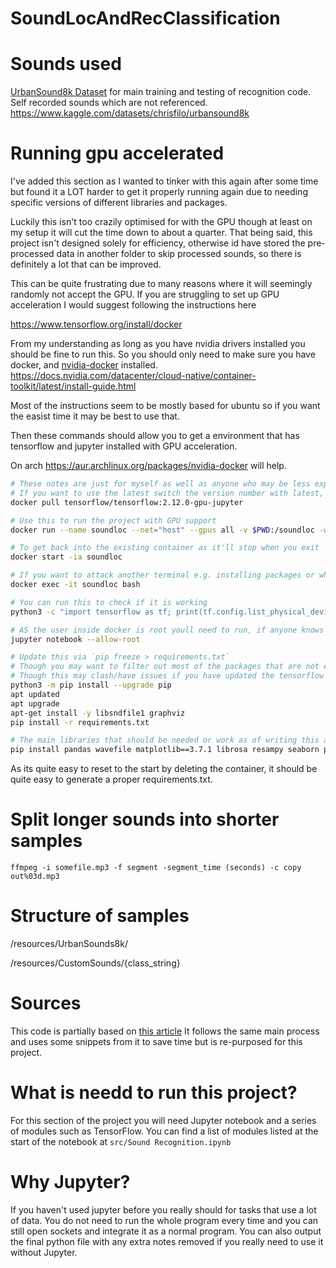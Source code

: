 SoundLocAndRecClassification
===============

# Sounds used
[UrbanSound8k Dataset](https://urbansounddataset.weebly.com/urbansound8k.html) for main training and testing of recognition code.  
Self recorded sounds which are not referenced.
https://www.kaggle.com/datasets/chrisfilo/urbansound8k


# Running gpu accelerated
I've added this section as I wanted to tinker with this again after some time but found it a LOT harder to get it properly running again due to needing specific versions of different libraries and packages.

Luckily this isn't too crazily optimised for with the GPU though at least on my setup it will cut the time down to about a quarter.
That being said, this project isn't designed solely for efficiency, otherwise id have stored the pre-processed data in another folder to skip processed sounds, so there is definitely a lot that can be improved.

This can be quite frustrating due to many reasons where it will seemingly randomly not accept the GPU.
If you are struggling to set up GPU acceleration I would suggest following the instructions here

https://www.tensorflow.org/install/docker

From my understanding as long as you have nvidia drivers installed you should be fine to run this.
So you should only need to make sure you have docker, and [nvidia-docker](https://github.com/NVIDIA/nvidia-docker) installed.
https://docs.nvidia.com/datacenter/cloud-native/container-toolkit/latest/install-guide.html

Most of the instructions seem to be mostly based for ubuntu so if you want the easist time it may be best to use that.

Then these commands should allow you to get a environment that has tensorflow and jupyter installed with GPU acceleration.

On arch https://aur.archlinux.org/packages/nvidia-docker will help.

```bash
# These notes are just for myself as well as anyone who may be less experienced with docker for easier setup
# If you want to use the latest switch the version number with latest, though for re-visiting this project in the future I've set a specific number to add less compatability issues.
docker pull tensorflow/tensorflow:2.12.0-gpu-jupyter

# Use this to run the project with GPU support
docker run --name soundloc --net="host" --gpus all -v $PWD:/soundloc -w /soundloc -it -p 8888:8888 tensorflow/tensorflow:2.12.0-gpu-jupyter bash

# To get back into the existing container as it'll stop when you exit
docker start -ia soundloc

# If you want to attack another terminal e.g. installing packages or whatever while jupyter is running
docker exec -it soundloc bash

# You can run this to check if it is working
python3 -c "import tensorflow as tf; print(tf.config.list_physical_devices('GPU'))"

# AS the user inside docker is root youll need to run, if anyone knows a better way to do this please let me know
jupyter notebook --allow-root

```

```bash
# Update this via `pip freeze > requirements.txt`
# Though you may want to filter out most of the packages that are not explicitly needed for this project or are already provided
# Though this may clash/have issues if you have updated the tensorflow docker image e.g. above 2.12.0
python3 -m pip install --upgrade pip
apt updated
apt upgrade
apt-get install -y libsndfile1 graphviz
pip install -r requirements.txt

# The main libraries that should be needed or work as of writing this are
pip install pandas wavefile matplotlib==3.7.1 librosa resampy seaborn pydot graphviz
```

As its quite easy to reset to the start by deleting the container, it should be quite easy to generate a proper requirements.txt.


# Split longer sounds into shorter samples
`ffmpeg -i somefile.mp3 -f segment -segment_time (seconds) -c copy out%03d.mp3`

# Structure of samples
/resources/UrbanSounds8k/

/resources/CustomSounds/{class_string}

# Sources
This code is partially based on [this article](https://medium.com/@mikesmales/sound-classification-using-deep-learning-8bc2aa1990b7)
It follows the same main process and uses some snippets from it to save time but is re-purposed for this project.

# What is needd to run this project?
For this section of the project you will need Jupyter notebook and a series of modules such as TensorFlow.
You can find a list of modules listed at the start of the notebook at `src/Sound Recognition.ipynb`

# Why Jupyter?
If you haven't used jupyter before you really should for tasks that use a lot of data.
You do not need to run the whole program every time and you can still open sockets and integrate it as a normal program.
You can also output the final python file with any extra notes removed if you really need to use it without Jupyter.
